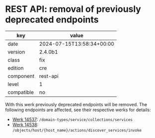 [//]: # (werk v2)
# REST API: removal of previously deprecated endpoints

key        | value
---------- | ---
date       | 2024-07-15T13:58:34+00:00
version    | 2.4.0b1
class      | fix
edition    | cre
component  | rest-api
level      | 1
compatible | no

With this werk previously deprecated endpoints will be removed.
The following endpoints are affected, see their respective werks for details:

* [Werk 14537](https://checkmk.com/werk/14537): `/domain-types/service/collections/services`
* [Werk 14538](https://checkmk.com/werk/14538): `/objects/host/{host_name}/actions/discover_services/invoke`
